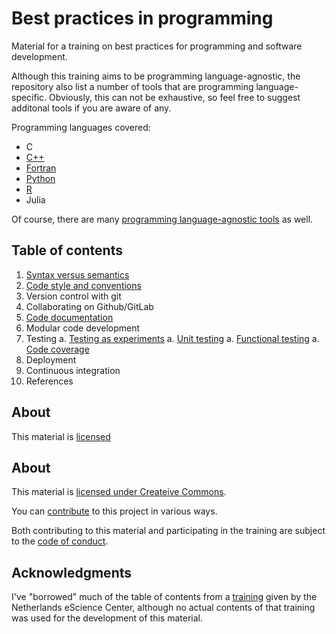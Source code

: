 # Best practices in programming

Material for a training on best practices for programming and software
development.

Although this training aims to be programming language-agnostic, the repository
also list a number of tools that are programming language-specific.
Obviously, this can not be exhaustive, so feel free to suggest additonal
tools if you are aware of any.

Programming languages covered:
* C
* [C++](Tools/C-plus-plus.md)
* [Fortran](Tools/Fortran.md)
* [Python](Tools/Python.md)
* [R](Tools/R.md)
* Julia

Of course, there are many
[programming language-agnostic tools](Tools/general.md) as well.

## Table of contents

1. [Syntax versus semantics](syntax_vs_semantics.md)
1. [Code style and conventions](code_style.md)
1. Version control with git
1. Collaborating on Github/GitLab
1. [Code documentation](documentation.md)
1. Modular code development
1. Testing
  a. [Testing as experiments](testing_as_experiments.md)
  a. [Unit testing](unit_testing.md)
  a. [Functional testing](functional_testing.md)
  a. [Code coverage](code_coverage.md)
1. Deployment
1. Continuous integration
1. References


## About

This material is [licensed](LICENSE) 


## About

This material is [licensed under Createive Commons](LICENSE).

You can [contribute](CONTRIBUTING.md) to this project in various ways.

Both contributing to this material and participating in the training are
subject to the [code of conduct](CODE_OF_CONDUCT.md).


## Acknowledgments

I've "borrowed" much of the table of contents from a
[training](https://www.esciencecenter.nl/event/good-practices-in-research-software-development-2/) given by
the Netherlands eScience Center, although no actual contents of that
training was used for the development of this material.
